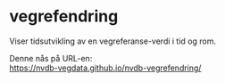 # vegrefendring
Viser tidsutvikling av en vegreferanse-verdi i tid og rom. 

Denne nås på URL-en:  
https://nvdb-vegdata.github.io/nvdb-vegrefendring/

